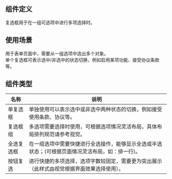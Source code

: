 ## 组件定义

复选框用于在一组可选项中进行多项选择时。

## 使用场景

用于表单页面中，需要从一组选项中选出多个对象。  
单个复选框可表示选中/非选中的状态切换，例如启用某项功能、接受协议条款等。

## 组件类型

| 名称 | 说明  |
| --- | ---  |
| 单复选框 | 单独使用可以表示选中或非选中两种状态的切换，例如接受使用条款、协议等。|
| 复选框组 | 多选项需要选择时使用，可根据选项情况灵活布局，具体布局排列规范请参考视觉。|
| 全选复选框 | 在一组选项中需要快捷进行全选操作，能够显示全选或半选状态；(可根据页面情况灵活布局，如：排一行)。|
| 按钮复选 | 进行快捷的多项选择，选项字数较固定，需要更为突出展示（此样式由视觉根据界面效果选择使用）。|
